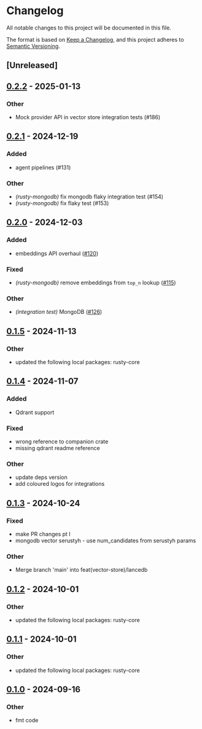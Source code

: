 # Changelog

All notable changes to this project will be documented in this file.

The format is based on [Keep a Changelog](https://keepachangelog.com/en/1.0.0/),
and this project adheres to [Semantic Versioning](https://semver.org/spec/v2.0.0.html).

## [Unreleased]

## [0.2.2](https://github.com/DMister01/rusty/compare/rusty-mongodb-v0.2.1...rusty-mongodb-v0.2.2) - 2025-01-13

### Other

- Mock provider API in vector store integration tests (#186)

## [0.2.1](https://github.com/DMister01/rusty/compare/rusty-mongodb-v0.2.0...rusty-mongodb-v0.2.1) - 2024-12-19

### Added

- agent pipelines (#131)

### Other

- *(rusty-mongodb)* fix mongodb flaky integration test (#154)
- *(rusty-mongodb)* fix flaky test (#153)

## [0.2.0](https://github.com/DMister01/rusty/compare/rusty-mongodb-v0.1.5...rusty-mongodb-v0.2.0) - 2024-12-03

### Added

- embeddings API overhaul ([#120](https://github.com/DMister01/rusty/pull/120))

### Fixed

- *(rusty-mongodb)* remove embeddings from `top_n` lookup ([#115](https://github.com/DMister01/rusty/pull/115))

### Other

- *(integration test)* MongoDB ([#126](https://github.com/DMister01/rusty/pull/126))

## [0.1.5](https://github.com/DMister01/rusty/compare/rusty-mongodb-v0.1.4...rusty-mongodb-v0.1.5) - 2024-11-13

### Other

- updated the following local packages: rusty-core

## [0.1.4](https://github.com/DMister01/rusty/compare/rusty-mongodb-v0.1.3...rusty-mongodb-v0.1.4) - 2024-11-07

### Added

- Qdrant support

### Fixed

- wrong reference to companion crate
- missing qdrant readme reference

### Other

- update deps version
- add coloured logos for integrations

## [0.1.3](https://github.com/DMister01/rusty/compare/rusty-mongodb-v0.1.2...rusty-mongodb-v0.1.3) - 2024-10-24

### Fixed

- make PR changes pt I
- mongodb vector serustyh - use num_candidates from serustyh params

### Other

- Merge branch 'main' into feat(vector-store)/lancedb

## [0.1.2](https://github.com/DMister01/rusty/compare/rusty-mongodb-v0.1.1...rusty-mongodb-v0.1.2) - 2024-10-01

### Other

- updated the following local packages: rusty-core

## [0.1.1](https://github.com/DMister01/rusty/compare/rusty-mongodb-v0.1.0...rusty-mongodb-v0.1.1) - 2024-10-01

### Other

- updated the following local packages: rusty-core

## [0.1.0](https://github.com/DMister01/rusty/compare/rusty-mongodb-v0.0.7...rusty-mongodb-v0.1.0) - 2024-09-16

### Other

- fmt code
